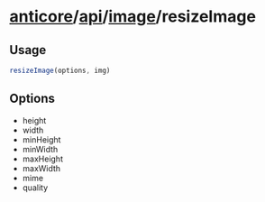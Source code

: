 # [anticore](../../../../../#reference)/[api](../../#reference)/[image](../#reference)/<a name="reference">resizeImage</a>

## Usage

```js
resizeImage(options, img)
```

## Options

* height
* width
* minHeight
* minWidth
* maxHeight
* maxWidth
* mime
* quality